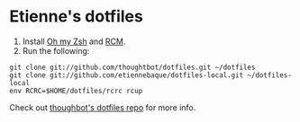 Etienne's dotfiles
==================

1) Install [Oh my Zsh](https://github.com/robbyrussell/oh-my-zsh) and [RCM](https://github.com/thoughtbot/rcm).
2) Run the following:
```
git clone git://github.com/thoughtbot/dotfiles.git ~/dotfiles
git clone git://github.com/etiennebaque/dotfiles-local.git ~/dotfiles-local
env RCRC=$HOME/dotfiles/rcrc rcup
```

Check out [thoughbot's dotfiles repo](https://github.com/thoughtbot/dotfiles) for more info.

